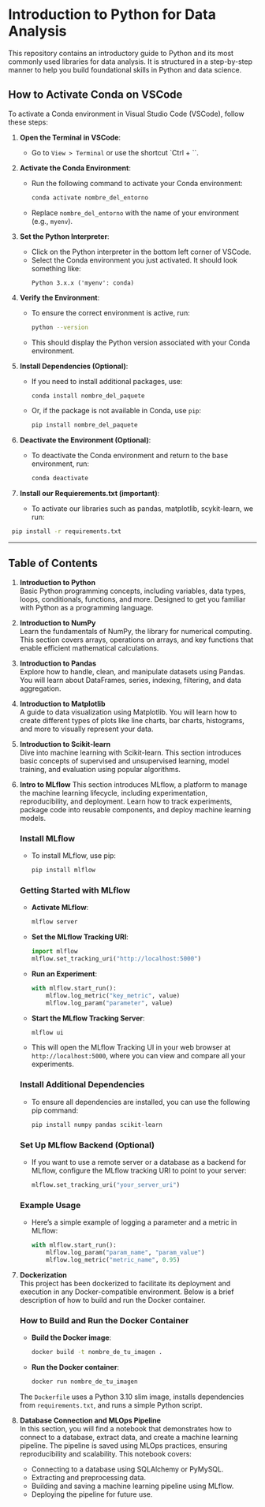 # Introduction to Python for Data Analysis

This repository contains an introductory guide to Python and its most commonly used libraries for data analysis. It is structured in a step-by-step manner to help you build foundational skills in Python and data science.

## How to Activate Conda on VSCode
To activate a Conda environment in Visual Studio Code (VSCode), follow these steps:

1. **Open the Terminal in VSCode**:
   - Go to `View > Terminal` or use the shortcut `Ctrl + ``.

2. **Activate the Conda Environment**:
   - Run the following command to activate your Conda environment:
     ```bash
     conda activate nombre_del_entorno
     ```
   - Replace `nombre_del_entorno` with the name of your environment (e.g., `myenv`).

3. **Set the Python Interpreter**:
   - Click on the Python interpreter in the bottom left corner of VSCode.
   - Select the Conda environment you just activated. It should look something like:
     ```
     Python 3.x.x ('myenv': conda)
     ```

4. **Verify the Environment**:
   - To ensure the correct environment is active, run:
     ```bash
     python --version
     ```
   - This should display the Python version associated with your Conda environment.

5. **Install Dependencies (Optional)**:
   - If you need to install additional packages, use:
     ```bash
     conda install nombre_del_paquete
     ```
   - Or, if the package is not available in Conda, use `pip`:
     ```bash
     pip install nombre_del_paquete
     ```

6. **Deactivate the Environment (Optional)**:
   - To deactivate the Conda environment and return to the base environment, run:
     ```bash
     conda deactivate
     ```
7. **Install our Requierements.txt (important)**:
   - To activate our libraries such as pandas, matplotlib, scykit-learn, we run:
  ```bash
   pip install -r requirements.txt
   ```
---

## Table of Contents
1. **Introduction to Python**  
   Basic Python programming concepts, including variables, data types, loops, conditionals, functions, and more. Designed to get you familiar with Python as a programming language.

2. **Introduction to NumPy**  
   Learn the fundamentals of NumPy, the library for numerical computing. This section covers arrays, operations on arrays, and key functions that enable efficient mathematical calculations.

3. **Introduction to Pandas**  
   Explore how to handle, clean, and manipulate datasets using Pandas. You will learn about DataFrames, series, indexing, filtering, and data aggregation.

4. **Introduction to Matplotlib**  
   A guide to data visualization using Matplotlib. You will learn how to create different types of plots like line charts, bar charts, histograms, and more to visually represent your data.

5. **Introduction to Scikit-learn**  
   Dive into machine learning with Scikit-learn. This section introduces basic concepts of supervised and unsupervised learning, model training, and evaluation using popular algorithms.

6. **Intro to MLflow**
   This section introduces MLflow, a platform to manage the machine learning lifecycle, including experimentation, reproducibility, and deployment. Learn how to track experiments, package code into reusable components, and deploy machine learning models.

   ### Install MLflow
   - To install MLflow, use pip:
     ```bash
     pip install mlflow
     ```

   ### Getting Started with MLflow
   - **Activate MLflow**:
     ```bash
     mlflow server
     ```
   - **Set the MLflow Tracking URI**:
     ```python
     import mlflow
     mlflow.set_tracking_uri("http://localhost:5000")
     ```
   - **Run an Experiment**:
     ```python
     with mlflow.start_run():
         mlflow.log_metric("key_metric", value)
         mlflow.log_param("parameter", value)
     ```
   - **Start the MLflow Tracking Server**:
     ```bash
     mlflow ui
     ```
   - This will open the MLflow Tracking UI in your web browser at `http://localhost:5000`, where you can view and compare all your experiments.

   ### Install Additional Dependencies
   - To ensure all dependencies are installed, you can use the following pip command:
     ```bash
     pip install numpy pandas scikit-learn
     ```

   ### Set Up MLflow Backend (Optional)
   - If you want to use a remote server or a database as a backend for MLflow, configure the MLflow tracking URI to point to your server:
     ```python
     mlflow.set_tracking_uri("your_server_uri")
     ```

   ### Example Usage
   - Here’s a simple example of logging a parameter and a metric in MLflow:
     ```python
     with mlflow.start_run():
         mlflow.log_param("param_name", "param_value")
         mlflow.log_metric("metric_name", 0.95)
     ```

7. **Dockerization**  
   This project has been dockerized to facilitate its deployment and execution in any Docker-compatible environment. Below is a brief description of how to build and run the Docker container.

   ### How to Build and Run the Docker Container
   - **Build the Docker image**:
     ```bash
     docker build -t nombre_de_tu_imagen .
     ```
   - **Run the Docker container**:
     ```bash
     docker run nombre_de_tu_imagen
     ```

   The `Dockerfile` uses a Python 3.10 slim image, installs dependencies from `requirements.txt`, and runs a simple Python script.

8. **Database Connection and MLOps Pipeline**  
   In this section, you will find a notebook that demonstrates how to connect to a database, extract data, and create a machine learning pipeline. The pipeline is saved using MLOps practices, ensuring reproducibility and scalability. This notebook covers:
   - Connecting to a database using SQLAlchemy or PyMySQL.
   - Extracting and preprocessing data.
   - Building and saving a machine learning pipeline using MLflow.
   - Deploying the pipeline for future use.
